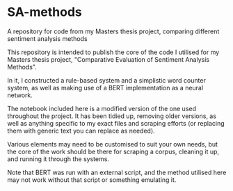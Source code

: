 # SA-methods
A repository for code from my Masters thesis project, comparing different sentiment analysis methods

This repository is intended to publish the core of the code I utilised for my Masters thesis project, "Comparative Evaluation of Sentiment Analysis Methods".

In it, I constructed a rule-based system and a simplistic word counter system, as well as making use of a BERT implementation as a neural network.

The notebook included here is a modified version of the one used throughout the project. It has been tidied up, removing older versions, as well as anything specific to my exact files and scraping efforts (or replacing them with generic text you can replace as needed).

Various elements may need to be customised to suit your own needs, but the core of the work should be there for scraping a corpus, cleaning it up, and running it through the systems.

Note that BERT was run with an external script, and the method utilised here may not work without that script or something emulating it.
